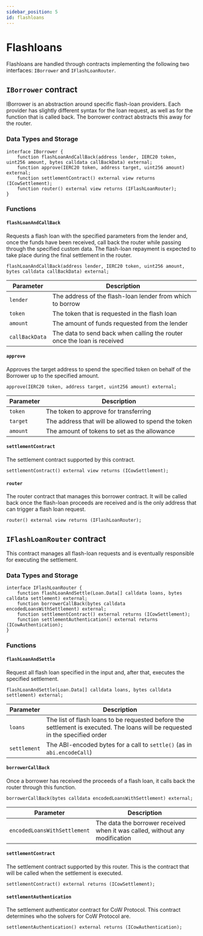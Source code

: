 ```yaml
---
sidebar_position: 5
id: flashloans
---
```


# Flashloans

Flashloans are handled through contracts implementing the following two interfaces: `IBorrower` and `IFlashLoanRouter`.

## `IBorrower` contract

IBorrower is an abstraction around specific flash-loan providers. Each provider has slightly different syntax for the loan request, as well as for the function that is called back. The borrower contract abstracts this away for the router.

### Data Types and Storage

```solidity
interface IBorrower {
    function flashLoanAndCallBack(address lender, IERC20 token, uint256 amount, bytes calldata callBackData) external;
    function approve(IERC20 token, address target, uint256 amount) external;
    function settlementContract() external view returns (ICowSettlement);
    function router() external view returns (IFlashLoanRouter);
}
```

### Functions

#### `flashLoanAndCallBack`

Requests a flash loan with the specified parameters from the lender and, once the funds have been received, call back the router while passing through the specified custom data. The flash-loan repayment is expected to take place during the final settlement in the router.

```solidity
flashLoanAndCallBack(address lender, IERC20 token, uint256 amount, bytes calldata callBackData) external;
```

| **Parameter**  | **Description**                                                         |
|----------------|-------------------------------------------------------------------------|
| `lender`       | The address of the flash-loan lender from which to borrow               |
| `token`        | The token that is requested in the flash loan                           |
| `amount`       | The amount of funds requested from the lender                           |
| `callBackData` | The data to send back when calling the router once the loan is received |

#### `approve`

Approves the target address to spend the specified token on behalf of the Borrower up to the specified amount.

```solidity
approve(IERC20 token, address target, uint256 amount) external;
```

| **Parameter** | **Description**                                     |
|---------------|-----------------------------------------------------|
| `token`       | The token to approve for transferring               |
| `target`      | The address that will be allowed to spend the token |
| `amount`      | The amount of tokens to set as the allowance        |

#### `settlementContract`

The settlement contract supported by this contract.

```solidity
settlementContract() external view returns (ICowSettlement);
```

#### `router`

The router contract that manages this borrower contract. It will be called back once the flash-loan proceeds are received and is the only address that can trigger a flash loan request.

```solidity
router() external view returns (IFlashLoanRouter);
```

## `IFlashLoanRouter` contract

This contract manages all flash-loan requests and is eventually responsible for executing the settlement.

### Data Types and Storage

```solidity
interface IFlashLoanRouter {
    function flashLoanAndSettle(Loan.Data[] calldata loans, bytes calldata settlement) external;
    function borrowerCallBack(bytes calldata encodedLoansWithSettlement) external;
    function settlementContract() external returns (ICowSettlement);
    function settlementAuthentication() external returns (ICowAuthentication);
}
```

### Functions

#### `flashLoanAndSettle`

Request all flash loan specified in the input and, after that, executes the specified settlement.

```solidity
flashLoanAndSettle(Loan.Data[] calldata loans, bytes calldata settlement) external;
```

| **Parameter** | **Description**                                                                                                               |
|---------------|-------------------------------------------------------------------------------------------------------------------------------|
| `loans`       | The list of flash loans to be requested before the settlement is executed. The loans will be requested in the specified order |
| `settlement`  | The ABI-encoded bytes for a call to `settle()` (as in `abi.encodeCall`)                                                       |

#### `borrowerCallBack`

Once a borrower has received the proceeds of a flash loan, it calls back the router through this function.

```solidity
borrowerCallBack(bytes calldata encodedLoansWithSettlement) external;
```

| **Parameter**                | **Description**                                                             |
|------------------------------|-----------------------------------------------------------------------------|
| `encodedLoansWithSettlement` | The data the borrower received when it was called, without any modification |

#### `settlementContract`

The settlement contract supported by this router. This is the contract that will be called when the settlement is executed.

```solidity
settlementContract() external returns (ICowSettlement);
```

#### `settlementAuthentication`

The settlement authenticator contract for CoW Protocol. This contract determines who the solvers for CoW Protocol are.

```solidity
settlementAuthentication() external returns (ICowAuthentication);
```